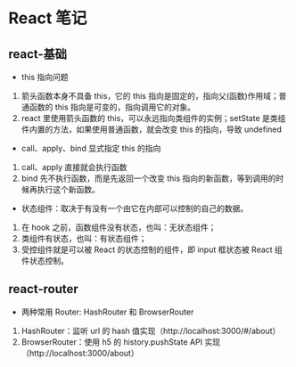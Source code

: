 # React 笔记

## react-基础

-   this 指向问题

1. 箭头函数本身不具备 this，它的 this 指向是固定的，指向父(函数)作用域；普通函数的 this 指向是可变的，指向调用它的对象。
2. react 里使用箭头函数的 this，可以永远指向类组件的实例；setState 是类组件内置的方法，如果使用普通函数，就会改变 this 的指向，导致 undefined

-   call、apply、bind 显式指定 this 的指向

1.  call、apply 直接就会执行函数
2.  bind 先不执行函数，而是先返回一个改变 this 指向的新函数，等到调用的时候再执行这个新函数。

-   状态组件：取决于有没有一个由它在内部可以控制的自己的数据。

1.  在 hook 之前，函数组件没有状态，也叫：无状态组件；
2.  类组件有状态，也叫：有状态组件；
3.  受控组件就是可以被 React 的状态控制的组件，即 input 框状态被 React 组件状态控制。

## react-router

-   两种常用 Router: HashRouter 和 BrowserRouter

1. HashRouter：监听 url 的 hash 值实现（http://localhost:3000/#/about）
2. BrowserRouter：使用 h5 的 history.pushState API 实现（http://localhost:3000/about）
